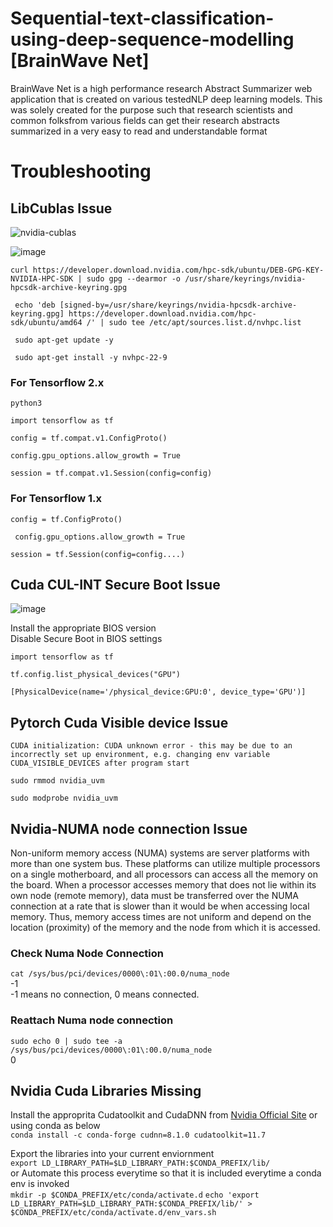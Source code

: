 # Sequential-text-classification-using-deep-sequence-modelling [BrainWave Net]

BrainWave Net is a high performance research Abstract Summarizer web application that is created on various testedNLP deep learning models. This was solely created for the purpose such that research scientists and common folksfrom various fields can get their research abstracts summarized in a very easy to read and understandable format

# Troubleshooting
  
  ## LibCublas Issue
  ![nvidia-cublas](https://user-images.githubusercontent.com/90950629/201479338-6f5f39f0-54cb-4c4d-aa40-ba72e493ef25.gif)

![image](https://user-images.githubusercontent.com/90950629/201478338-b652984c-369c-42f2-8b97-d50e6aec4f94.png)


` curl https://developer.download.nvidia.com/hpc-sdk/ubuntu/DEB-GPG-KEY-NVIDIA-HPC-SDK | sudo gpg --dearmor -o /usr/share/keyrings/nvidia-hpcsdk-archive-keyring.gpg `

` echo 'deb [signed-by=/usr/share/keyrings/nvidia-hpcsdk-archive-keyring.gpg] https://developer.download.nvidia.com/hpc-sdk/ubuntu/amd64 /' | sudo tee /etc/apt/sources.list.d/nvhpc.list`

` sudo apt-get update -y`

` sudo apt-get install -y nvhpc-22-9`

  ### For Tensorflow 2.x

` python3 `

` import tensorflow as tf `

` config = tf.compat.v1.ConfigProto() `

` config.gpu_options.allow_growth = True `

` session = tf.compat.v1.Session(config=config) `

  ### For Tensorflow 1.x

` config = tf.ConfigProto() `

` config.gpu_options.allow_growth = True`

` session = tf.Session(config=config....) `

 ## Cuda CUL-INT Secure Boot Issue
 
 ![image](https://user-images.githubusercontent.com/90950629/201479842-f52b3f25-8af6-423f-9944-0f343cffb590.png)
 
 Install the appropriate BIOS version\
 Disable Secure Boot in BIOS settings
 
 ` import tensorflow as tf `
 
 ` tf.config.list_physical_devices("GPU") `
 
 ` [PhysicalDevice(name='/physical_device:GPU:0', device_type='GPU')] `

 ## Pytorch Cuda Visible device Issue
 
`CUDA initialization: CUDA unknown error - this may be due to an incorrectly set up environment, e.g. changing env variable CUDA_VISIBLE_DEVICES after program start` 

`sudo rmmod nvidia_uvm`

`sudo modprobe nvidia_uvm`
 
 ## Nvidia-NUMA node connection Issue
  
Non-uniform memory access (NUMA) systems are server platforms with more than one system bus. These platforms can utilize multiple processors on a single motherboard, and all processors can access all the memory on the board. When a processor accesses memory that does not lie within its own node (remote memory), data must be transferred over the NUMA connection at a rate that is slower than it would be when accessing local memory. Thus, memory access times are not uniform and depend on the location (proximity) of the memory and the node from which it is accessed.

  ### Check Numa Node Connection
  
  `cat /sys/bus/pci/devices/0000\:01\:00.0/numa_node`\
  -1\
  -1 means no connection, 0 means connected.
  
  ### Reattach Numa node connection
  ` sudo echo 0 | sudo tee -a /sys/bus/pci/devices/0000\:01\:00.0/numa_node `\
  0
 
 ## Nvidia Cuda Libraries Missing
 
 Install the approprita Cudatoolkit and CudaDNN from [Nvidia Official Site](https://developer.nvidia.com/cuda-downloads?target_os=Linux&target_arch=x86_64&Distribution=Ubuntu&target_version=22.04) or using conda as below \
 `conda install -c conda-forge cudnn=8.1.0 cudatoolkit=11.7` 
 
 Export the libraries into your current enviornment\
 `export LD_LIBRARY_PATH=$LD_LIBRARY_PATH:$CONDA_PREFIX/lib/`\
 or
 Automate this process everytime so that it is included everytime a conda env is invoked\
`mkdir -p $CONDA_PREFIX/etc/conda/activate.d`
`echo 'export LD_LIBRARY_PATH=$LD_LIBRARY_PATH:$CONDA_PREFIX/lib/' > $CONDA_PREFIX/etc/conda/activate.d/env_vars.sh`

 
  






